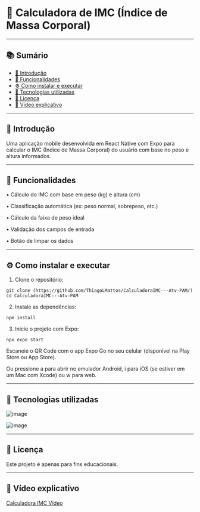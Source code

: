 # 📱 Calculadora de IMC (Índice de Massa Corporal)

---

## 📚 Sumário
- [📌 Introdução](#-)
- [🧠 Funcionalidades](#-)
- [⚙️ Como instalar e executar](#-)
- [💠 Tecnologias utilizadas](#-)
- [📄 Licença](#-)
- [🎥 Vídeo explicativo](#-)

---

## 📌 Introdução
  Uma aplicação mobile desenvolvida em React Native com Expo para calcular o IMC (Índice de Massa Corporal) do usuário com base no peso e altura informados.

---

## 🧠 Funcionalidades

  • Cálculo do IMC com base em peso (kg) e altura (cm)

  • Classificação automática (ex: peso normal, sobrepeso, etc.)

  • Cálculo da faixa de peso ideal

  • Validação dos campos de entrada

  • Botão de limpar os dados

---

## ⚙️ Como instalar e executar

  1. Clone o repositório:

    git clone (https://github.com/ThiagoLMattos/CalculadoraIMC---Atv-PAM/)
    cd CalculadoraIMC---Atv-PAM

  2. Instale as dependências:

    npm install

  3. Inicie o projeto com Expo:

    npx expo start



  Escaneie o QR Code com o app Expo Go no seu celular (disponível na Play Store ou App Store).

  Ou pressione a para abrir no emulador Android, i para iOS (se estiver em um Mac com Xcode) ou w para web.

---

## 💠 Tecnologias utilizadas

  ![image](https://github.com/user-attachments/assets/fc01ccc2-178d-4e1c-b263-afd7db5a5860)


  ![image](https://github.com/user-attachments/assets/2d684014-416e-48f4-b74c-2947c477d7a0)

---

## 📄 Licença

  Este projeto é apenas para fins educacionais.

---

## 🎥 Vídeo explicativo
[Calculadora IMC Vídeo](https://drive.google.com/file/d/19IX6J67RT6yvxzh4nKC0pET9jgpxn6AU/view?usp=sharing)
